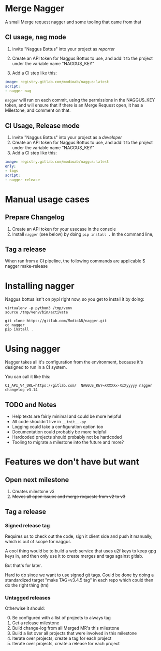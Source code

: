 # Merge Nagger

A small Merge request nagger and some tooling that came from that

## CI usage, nag mode

1. Invite "Naggus Bottus" into your project as _reporter_
2. Create an API token for Naggus Bottus to use, and add it to the project
   under the variable name "NAGGUS_KEY"

3. Add a CI step like this:

```yaml
image: registry.gitlab.com/modioab/naggus:latest
script:
- nagger nag
```

`nagger` will run on each commit, using the permissions in the NAGGUS_KEY
token, and will ensure that if there is an Merge Request open, it has a
Milestone, and comment on that.


## CI Usage, Release mode

1. Invite "Naggus Bottus" into your project as a _developer_ 
2. Create an API token for Naggus Bottus to use, and add it to the project
   under the variable name "NAGGUS_KEY"
3. Add a CI step like this:

```yaml
image: registry.gitlab.com/modioab/naggus:latest
only:
- tags
script:
- nagger release
```


# Manual usage cases

## Prepare Changelog

1. Create an API token for your usecase in the console
2. Install `nagger` (see below)  by doing `pip install .`  In the command line, 

## Tag a release


When ran from a CI pipeline, the following commands are applicable
$ nagger make-release



# Installing nagger

Naggus bottus isn't on pypi right now, so you get to install it by doing:

```shell
virtualenv -p python3 /tmp/venv
source /tmp/venv/bin/activate

git clone https://gitlab.com/ModioAB/nagger.git
cd nagger
pip install .
```

# Using nagger

Nagger takes all it's configuration from the environment, because it's designed
to run in a CI system.

You can call it like this:
```shell
CI_API_V4_URL=https://gitlab.com/  NAGGUS_KEY=XXXXXx-XxXyyyyy nagger changelog v3.14 

```

## TODO and Notes

* Help texts are fairly minimal and could be more helpful
* All code shouldn't live in `__init__.py`
* Logging could take a configuration option too
* Documentation could probably be more helpful
* Hardcoded projects should probably not be hardcoded
* Tooling to migrate a milestone into the future and more?


# Features we don't have but want


## Open next milestone

1. Creates milestone v3
2. ~~Moves all open issues and merge requests from v2 to v3~~ 

## Tag a release

### Signed release tag 

Requires us to check out the code, sign it client side and push it manually,
which is out of scope for naggus

A cool thing would be to build a web service that uses u2f keys to keep gpg
keys in, and then only use it to create merges and tags against gitlab.

But that's for later.

Hard to do since we want to use signed git tags.  Could be done by doing a
standardized target "make TAG=v3.4.5 tag"  in each repo which could then do the
right thing (tm)

### Untagged releases


Otherwise it should:

0. Be configured with a list of projects to always tag
1. Get a release milestone
2. Build change-log from all Merged MR's this milestone
3. Build a list over all projects that were involved in this milestone
4. Iterate over projects, create a tag for each project
5. Iterate over projects, create a release for each project




